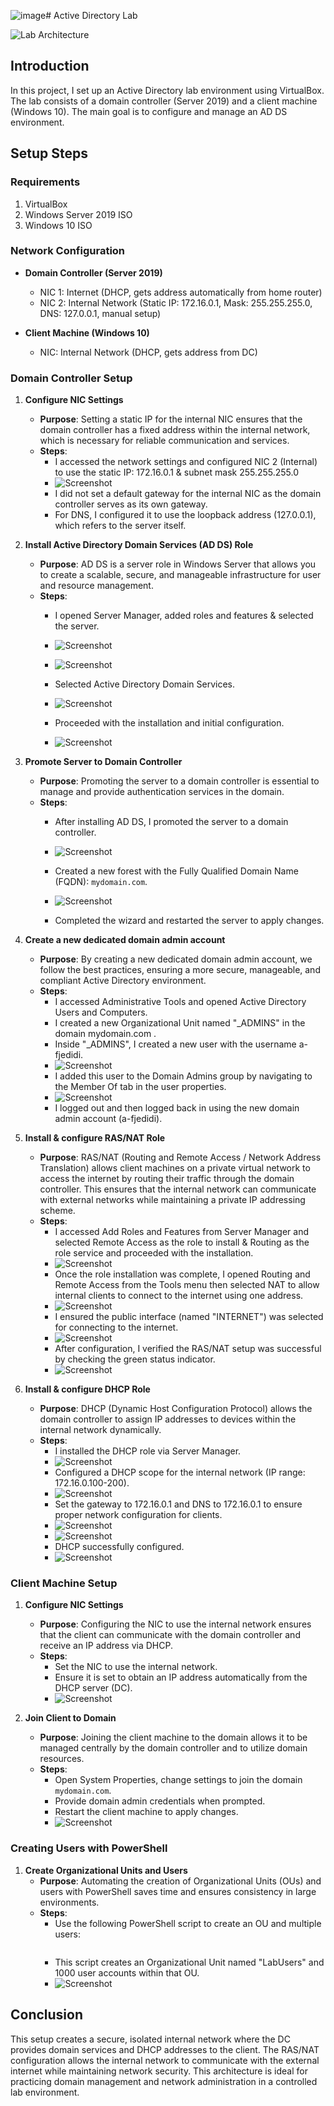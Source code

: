 ![image](https://github.com/user-attachments/assets/caf0dd58-83ab-4c76-8ddb-c0ea73f939d0)# Active Directory Lab


![Lab Architecture](https://i.imgur.com/dUrbQrj.png)
## Introduction

In this project, I set up an Active Directory lab environment using VirtualBox. The lab consists of a domain controller (Server 2019) and a client machine (Windows 10). The main goal is to configure and manage an AD DS environment.

## Setup Steps

### Requirements

1. VirtualBox
2. Windows Server 2019 ISO
3. Windows 10 ISO

### Network Configuration

- **Domain Controller (Server 2019)**
  - NIC 1: Internet (DHCP, gets address automatically from home router)
  - NIC 2: Internal Network (Static IP: 172.16.0.1, Mask: 255.255.255.0, DNS: 127.0.0.1, manual setup)

- **Client Machine (Windows 10)**
  - NIC: Internal Network (DHCP, gets address from DC)

### Domain Controller Setup

1. **Configure NIC Settings**
   - **Purpose**: Setting a static IP for the internal NIC ensures that the domain controller has a fixed address within the internal network, which is necessary for reliable communication and services.
   - **Steps**: 
     - I accessed the network settings and configured NIC 2 (Internal) to use the static IP: 172.16.0.1 & subnet mask 255.255.255.0
     - ![Screenshot](https://i.imgur.com/imILsSe.png)
     - I did not set a default gateway for the internal NIC as the domain controller serves as its own gateway.
     - For DNS, I configured it to use the loopback address (127.0.0.1), which refers to the server itself.

2. **Install Active Directory Domain Services (AD DS) Role**
   - **Purpose**: AD DS is a server role in Windows Server that allows you to create a scalable, secure, and manageable infrastructure for user and resource management.
   - **Steps**: 
     - I opened Server Manager, added roles and features & selected the server.
     -  ![Screenshot](https://i.imgur.com/ZZlr6y5.png)
     -   ![Screenshot](https://i.imgur.com/jGgs1Fz.png)
       
     - Selected Active Directory Domain Services.
     -   ![Screenshot](https://i.imgur.com/RxdwfJL.png)
       
     - Proceeded with the installation and initial configuration.
     -   ![Screenshot](https://i.imgur.com/bG3rKs5.png)

3. **Promote Server to Domain Controller**
   - **Purpose**: Promoting the server to a domain controller is essential to manage and provide authentication services in the domain.
   - **Steps**: 
     - After installing AD DS, I promoted the server to a domain controller.
     -   ![Screenshot](https://i.imgur.com/yPQz7Az.png)
       
     - Created a new forest with the Fully Qualified Domain Name (FQDN): `mydomain.com`.
     -   ![Screenshot](https://i.imgur.com/QxNpX51.png)
       
     - Completed the wizard and restarted the server to apply changes.
       
4. **Create a new dedicated domain admin account**
   - **Purpose**: By creating a new dedicated domain admin account, we follow the best practices, ensuring a more secure, manageable, and compliant Active Directory environment.
   - **Steps**:
     - I accessed Administrative Tools and opened Active Directory Users and Computers.
     - I created a new Organizational Unit named "_ADMINS" in the domain mydomain.com .
     - Inside "_ADMINS", I created a new user with the username a-fjedidi.
     -  ![Screenshot](https://i.imgur.com/fdwc0tY.png)
     - I added this user to the Domain Admins group by navigating to the Member Of tab in the user properties.
     -   ![Screenshot](https://i.imgur.com/HKs437q.png)
     - I logged out and then logged back in using the new domain admin account (a-fjedidi).
  
5. ****Install & configure RAS/NAT Role****
   - **Purpose**: RAS/NAT (Routing and Remote Access / Network Address Translation) allows client machines on a private virtual network to access the internet by routing their traffic through the domain controller. This ensures that the internal network can communicate with external networks while maintaining a private IP addressing scheme.
   - **Steps**: 
     - I accessed Add Roles and Features from Server Manager and selected Remote Access as the role to install & Routing as the role service and proceeded with the installation.
     - ![Screenshot](https://i.imgur.com/04jmZyS.png)
     - Once the role installation was complete, I opened Routing and Remote Access from the Tools menu then selected NAT to allow internal clients to connect to the internet using one address.
     - ![Screenshot](https://i.imgur.com/yTQaJff.png)
     - I ensured the public interface (named "INTERNET") was selected for connecting to the internet.
     - ![Screenshot](https://i.imgur.com/a4XzyBi.png)
     - After configuration, I verified the RAS/NAT setup was successful by checking the green status indicator.
     - ![Screenshot](https://i.imgur.com/pLsUU71.png)

          
6. **Install & configure DHCP Role**
   - **Purpose**: DHCP (Dynamic Host Configuration Protocol) allows the domain controller to assign IP addresses to devices within the internal network dynamically.
   - **Steps**: 
     - I installed the DHCP role via Server Manager.
     - ![Screenshot](https://i.imgur.com/fCAGeij.png)
     - Configured a DHCP scope for the internal network (IP range: 172.16.0.100-200).
     - ![Screenshot](https://i.imgur.com/daKGka8.png)
     - Set the gateway to 172.16.0.1 and DNS to 172.16.0.1 to ensure proper network configuration for clients.
     - ![Screenshot](https://i.imgur.com/xRuAYdF.png)
     - ![Screenshot](https://i.imgur.com/A5ghx0s.png)
     - DHCP successfully configured.
     - ![Screenshot](https://i.imgur.com/fvD7Wup.png)

### Client Machine Setup

1. **Configure NIC Settings**
   - **Purpose**: Configuring the NIC to use the internal network ensures that the client can communicate with the domain controller and receive an IP address via DHCP.
   - **Steps**: 
     - Set the NIC to use the internal network.
     - Ensure it is set to obtain an IP address automatically from the DHCP server (DC).
     - ![Screenshot]()

2. **Join Client to Domain**
   - **Purpose**: Joining the client machine to the domain allows it to be managed centrally by the domain controller and to utilize domain resources.
   - **Steps**: 
     - Open System Properties, change settings to join the domain `mydomain.com`.
     - Provide domain admin credentials when prompted.
     - Restart the client machine to apply changes.
     - ![Screenshot]()

### Creating Users with PowerShell

1. **Create Organizational Units and Users**
   - **Purpose**: Automating the creation of Organizational Units (OUs) and users with PowerShell saves time and ensures consistency in large environments.
   - **Steps**: 
     - Use the following PowerShell script to create an OU and multiple users:
     ```powershell
     
     ```
     - This script creates an Organizational Unit named "LabUsers" and 1000 user accounts within that OU.
     - ![Screenshot]()

## Conclusion

This setup creates a secure, isolated internal network where the DC provides domain services and DHCP addresses to the client. The RAS/NAT configuration allows the internal network to communicate with the external internet while maintaining network security. This architecture is ideal for practicing domain management and network administration in a controlled lab environment.


